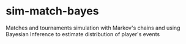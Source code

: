 # sim-match-bayes
Matches and tournaments simulation with Markov's chains and using Bayesian Inference to estimate distribution of player's events
